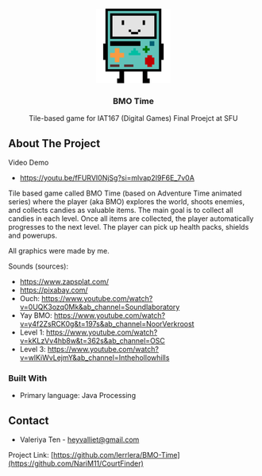 <!-- PROJECT LOGO -->
<br />
<div align="center">
  <a href="https://github.com/github_username/repo_name">
    <img src="data/player/front-still.png" alt="BMO" width="150" height="150">
  </a>

<h3 align="center">BMO Time</h3>

  <p align="center">
    Tile-based game for IAT167 (Digital Games) Final Proejct at SFU
  </p>
</div>

<!-- ABOUT THE PROJECT -->

## About The Project

Video Demo
- https://youtu.be/fFURVI0NjSg?si=mlvap2I9F6E_7v0A 

Tile based game called BMO Time (based on Adventure Time animated series) where the player (aka BMO) 
explores the world, shoots enemies, and collects candies as valuable items. The main goal is to collect all candies in each level. Once all items are collected, the player automatically progresses to the next level. The player can pick up health packs, shields and powerups.

All graphics were made by me.

Sounds (sources):
- https://www.zapsplat.com/
- https://pixabay.com/
- Ouch: https://www.youtube.com/watch?v=0UQK3ozq0Mk&ab_channel=Soundlaboratory
- Yay BMO: https://www.youtube.com/watch?v=y4f2ZsRCK0g&t=197s&ab_channel=NoorVerkroost
- Level 1: https://www.youtube.com/watch?v=kKLzVv4hb8w&t=362s&ab_channel=OSC
- Level 3: https://www.youtube.com/watch?v=wlKiWvLejmY&ab_channel=Inthehollowhills

### Built With

- Primary language: Java Processing


<!-- CONTACT -->

## Contact

- Valeriya Ten - heyvalliet@gmail.com

Project Link: [https://github.com/lerrlera/BMO-Time](https://github.com/NariM11/CourtFinder)
